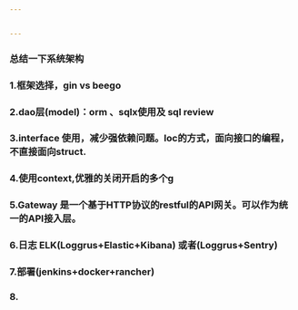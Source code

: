 ```yaml
---


---
```


<h3 id="总结一下系统架构">总结一下系统架构</h3>
<h3 id="框架选择，gin-vs-beego">1.框架选择，gin vs beego</h3>
<h3 id="dao层model：orm-、sqlx使用及-sql-review">2.dao层(model)：orm 、sqlx使用及 sql review</h3>
<h3 id="interface-使用，减少强依赖问题。ioc的方式，面向接口的编程，不直接面向struct.">3.interface 使用，减少强依赖问题。Ioc的方式，面向接口的编程，不直接面向struct.</h3>
<h3 id="使用context优雅的关闭开启的多个g">4.使用context,优雅的关闭开启的多个g</h3>
<h3 id="gateway-是一个基于http协议的restful的api网关。可以作为统一的api接入层。">5.Gateway 是一个基于HTTP协议的restful的API网关。可以作为统一的API接入层。</h3>
<h3 id="日志-elkloggruselastickibana-或者loggrussentry">6.日志 ELK(Loggrus+Elastic+Kibana) 或者(Loggrus+Sentry)</h3>
<h3 id="部署jenkinsdockerrancher">7.部署(jenkins+docker+rancher)</h3>
<h3 id="section">8.</h3>


